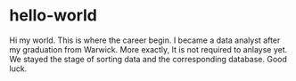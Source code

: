 # hello-world
Hi my world.
This is where the career begin.
I became a data analyst after my graduation from Warwick. More exactly, It is not required to anlayse yet. We stayed the stage of sorting data and the corresponding database. Good luck.
